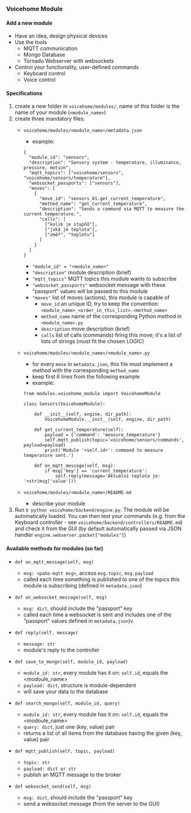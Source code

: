 ### Voicehome Module

#### Add a new module
* Have an idea, design physical devices
* Use the tools
    * MQTT communication
    * Mongo Database
    * Tornado Webserver with websockets
* Control your functionality, user-defined commands
    * Keyboard control
    * Voice control
    
#### Specifications
1. create a new folder in ```voicehome/modules/```, name of this folder is the name of your module (```<module_name>```)
2. create three mandatory files:
    * ```voicehome/modules/<module_name>/metadata.json```
        * example:
        ```
        {
          "module_id": "sensors",
          "description": "Sensory system - temperature, illuminance, pressure, motion",
          "mqtt_topics": ["voicehome/sensors", "voicehome/sensors/temperature"],
          "websocket_passports": ["sensors"],
          "moves": [
            {
              "move_id": "sensors_01.get_current_temperature",
              "method_name": "get_current_temperature",
              "description": "Sends a command via MQTT to measure the current temperature.",
              "calls": [
                ["kolik je stupňů"],
                ["jaká je teplota"],
                ["změř", "teplotu"]
              ]
            }
          ]
        }
        ```
        * ```"module_id" = "<module_name>"```
        * ```"description"``` module description (brief)
        * ```"mqtt_topics"``` MQTT topics this module wants to subscribe
        * ```"websocket_passports"``` websocket message with these "passport" values will be passed to this module
        * ```"moves"``` list of moves (actions), this module is capable of
            * ```move_id``` an unique ID, try to keep the convention: ```<module_name>_<order_in_this_list>.<method_name>```
            * ```method_name``` name of the corresponding Python method in ```<module_name>.py```
            * ```description``` move description (brief)
            * ```calls``` list of calls (commands) firing this move; it's a list of lists of strings (must fit the chosen LOGIC)
    * ```voicehome/modules/<module_name>/<module_name>.py```
        * for every ```move``` in ```metadata.json```, this file must implement a method with the corresponding ```method_name```
        * keep first 6 lines from the following example
        * example:
        ```
        from modules.voicehome_module import VoicehomeModule

        class Sensors(VoicehomeModule):
        
            def __init__(self, engine, dir_path):
                VoicehomeModule.__init__(self, engine, dir_path)
        
            def get_current_temperature(self):
                payload = {'command': 'measure_temperature'}
                self.mqtt_publish(topic='voicehome/sensors/commands', payload=payload)
                print('Module '+self.id+': command to measure temperature sent.')
        
            def on_mqtt_message(self, msg):
                if msg['key'] == 'current_temperature':
                    self.reply(message='Aktuální teplota je: '+str(msg['value']))
        ```
        
    * ```voicehome/modules/<module_name>/README.md```
        * describe your module
3. Run ```$ python voicehome/backend/engine.py```. The module will be automatically loaded. You can then test your commands (e.g. from the Keyboard controller - see ```voicehome/backend/controllers/README.md```) and check it from the GUI (by default automatically passed via JSON handler ```engine.webserver.packet["modules"]```)

#### Available methods for modules (so far)

- ```def on_mqtt_message(self, msg)```
    * ```msg: <paho-mqtt msg>```, access ```msg.topic```, ```msg.payload```
    * called each time something is published to one of the topics this module is subscribing (defined in ```metadata.json```)

- ```def on_websocket_message(self, msg)```
    * ```msg: dict```, should include the "passport" key
    * called each time a websocket is sent and includes one of the "passport" values defined in ```metadata.json```)v

- ```def reply(self, message)```
    * ```message: str```
    * module's reply to the controller

- ```def save_to_mongo(self, module_id, payload)```
    * ```module_id: str```, every module has it on: ```self.id```, equals the <modoule_name>
    * ```payload: dict```, structure is module-dependent
    * will save your data to the database

- ```def search_mongo(self, module_id, query)```
    * ```module_id: str```, every module has it on: ```self.id```, equals the <modoule_name>
    * ```query: dict```, just one (key, value) pair
    * returns a list of all items from the database having the given (key, value) pair
    
- ```def mqtt_publish(self, topic, payload)```
    * ```topic: str```
    * ```payload: dict or str```
    * publish an MQTT message to the broker
    
- ```def websocket_send(self, msg)```
    * ```msg: dict```, should include the "passport" key
    * send a websocket message (from the server to the GUI)
